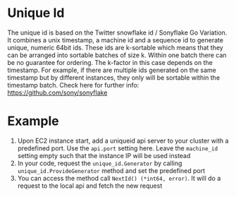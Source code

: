 # Unique Id

The unique id is based on the Twitter snowflake id / Sonyflake Go Variation. It combines a unix timestamp, a machine id
and a sequence id to generate unique, numeric 64bit ids. These ids are k-sortable which means that they can be arranged
into sortable batches of size k. Within one batch there can be no guarantee for ordering. The k-factor in this case
depends on the timestamp. For example, if there are multiple ids generated on the same timestamp but by different
instances, they only will be sortable within the timestamp batch. Check here for further
info: https://github.com/sony/sonyflake

# Example

1. Upon EC2 instance start, add a uniqueid api server to your cluster with a predefined port. Use the `api.port` setting
   here. Leave the `machine_id` setting empty such that the instance IP will be used instead
2. In your code, request the `unique_id.Generator` by calling `unique_id.ProvideGenerator` method and set the predefined
   port
3. You can access the method call `NextId() (*int64, error)`. It will do a request to the local api and fetch the new
   request

